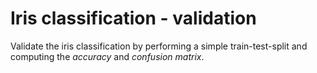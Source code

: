 # Iris classification - validation

Validate the iris classification by performing a simple train-test-split and computing the _accuracy_ and _confusion matrix_.
